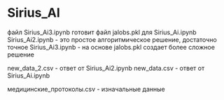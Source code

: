 # Sirius_AI

файл Sirius_Ai3.ipynb готовит файл jalobs.pkl для Sirius_Ai.ipynb
Sirius_Ai2.ipynb - это простое алгоритмическое решение, достаточно точное
Sirius_Ai3.ipynb - на основе jalobs.pkl создает более сложное решение

new_data_2.csv - ответ от Sirius_Ai2.ipynb
new_data.csv - ответ от Sirius_Ai.ipynb

медицинские_протоколы.csv - изначальные данные
